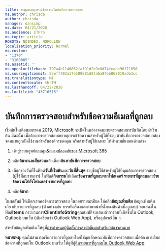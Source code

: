 ```yaml
---
title: ระบุลบเหตุการณ์ข้อความในบันทึกการตรวจสอบ
ms.author: chrisda
author: chrisda
manager: dansimp
ms.date: 04/21/2020
ms.audience: ITPro
ms.topic: article
ROBOTS: NOINDEX, NOFOLLOW
localization_priority: Normal
ms.custom:
- "1370"
- "3100005"
ms.assetid: ''
ms.openlocfilehash: 797a4b1146862faf91d2b9e8d74feade90f71650
ms.sourcegitcommit: 55eff703a17e500681d8fa6a87eb067019ade3cc
ms.translationtype: MT
ms.contentlocale: th-TH
ms.lasthandoff: 04/22/2020
ms.locfileid: "43716515"
---
```

# <a name="audit-logs-for-deleted-email-messages"></a>บันทึกการตรวจสอบสําหรับข้อความอีเมลที่ถูกลบ

เริ่มต้นในเดือนมกราคม 2019, Microsoft จะเปิดในกล่องจดหมายตรวจสอบการบันทึกโดยค่าเริ่มต้น มิฉะนั้น เมื่อต้องการตรวจสอบลบเหตุการณ์ข้อความสําหรับผู้ใช้ที่ระบุ ถ้าบันทึกการตรวจสอบกล่องจดหมายถูกเปิดใช้งานสําหรับองค์กรของคุณ หรือสําหรับผู้ใช้เฉพาะ ให้ทําตามขั้นตอนด้านล่าง

1. เข้าสู่ระบบศูนย์[ควบคุม&ความปลอดภัยของ Microsoft 365](https://protection.office.com/)

2. คลิก**ค้นหาและสืบสวน**แล้วเลือก**ค้นหาบันทึกการตรวจสอบ**

3. เลือกช่วงวันที่ในฟิลด์**วันที่เริ่มต้น**และ**วันที่สิ้นสุด** ระบุชื่อผู้ใช้สําหรับผู้ใช้ที่คุณต้องการตรวจสอบ (ผู้ใช้ที่ลบรายการ) ในฟิลด์**กิจกรรม**ให้เลือก**ข้อความที่ถูกลบจากโฟลเดอร์ รายการที่ถูกลบ**และ**ย้ายข้อความไปยังโฟลเดอร์ รายการที่ถูกลบ**

4. คลิก**ค้นหา**

ในผลลัพธ์ ให้เลือกเรกคอร์ดการตรวจสอบ ในลอยรายละเอียด ให้คลิก**ข้อมูลเพิ่มเติม** ข้อมูลเพิ่มเติมเกี่ยวกับรายการที่ถูกลบ (ตัวอย่างเช่น บรรทัดเรื่องและตําแหน่งที่ตั้งของสินค้าเมื่อถูกลบ) จะแสดงในฟิลด์**Items** กระบวนการ**ClientInfoString**คุณสมบัติจะแสดงถ้าการลบที่เกิดขึ้นใน Outlook, Outlook บนเว็บ (เดิมเรียกว่า Outlook Web App), หรืออุปกรณ์อื่น ๆ

สําหรับข้อมูลเพิ่มเติม ให้ดูที่[การกําหนดผู้ติดตั้งการส่งต่ออีเมลสําหรับกล่องจดหมาย](https://docs.microsoft.com/office365/securitycompliance/auditing-troubleshooting-scenarios#determining-if-a-user-deleted-email-items)

**หมายเหตุ**: คุณไม่สามารถเรียกรายการที่ถูกลบโดยใช้คุณลักษณะบันทึกการตรวจสอบ เมื่อต้องการเรียกข้อความที่ถูกลบใน Outlook บนเว็บ ให้ดูที่[กู้คืนรายการที่ถูกลบใน Outlook Web App](https://support.office.com/article/C3D8FC15-EEEF-4F1C-81DF-E27964B7EDD4)
